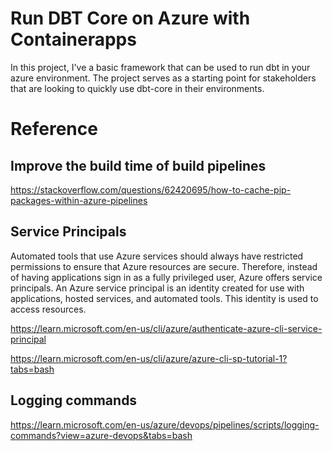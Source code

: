 # Run DBT Core on Azure with Containerapps
In this project, I've a basic framework that can be used to run dbt in your azure environment. The project serves as a starting point for stakeholders that are looking to quickly use dbt-core in their environments.

# Reference
## Improve the build time of build pipelines
https://stackoverflow.com/questions/62420695/how-to-cache-pip-packages-within-azure-pipelines

## Service Principals
Automated tools that use Azure services should always have restricted permissions to ensure that Azure resources are secure. Therefore, instead of having applications sign in as a fully privileged user, Azure offers service principals. An Azure service principal is an identity created for use with applications, hosted services, and automated tools. This identity is used to access resources.

https://learn.microsoft.com/en-us/cli/azure/authenticate-azure-cli-service-principal

https://learn.microsoft.com/en-us/cli/azure/azure-cli-sp-tutorial-1?tabs=bash

## Logging commands
https://learn.microsoft.com/en-us/azure/devops/pipelines/scripts/logging-commands?view=azure-devops&tabs=bash
